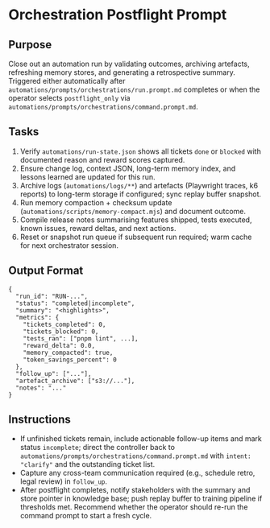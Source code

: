 # Orchestration Postflight Prompt

## Purpose
Close out an automation run by validating outcomes, archiving artefacts, refreshing memory stores, and generating a retrospective summary. Triggered either automatically after `automations/prompts/orchestrations/run.prompt.md` completes or when the operator selects `postflight_only` via `automations/prompts/orchestrations/command.prompt.md`.

## Tasks
1. Verify `automations/run-state.json` shows all tickets `done` or `blocked` with documented reason and reward scores captured.
2. Ensure change log, context JSON, long-term memory index, and lessons learned are updated for this run.
3. Archive logs (`automations/logs/**`) and artefacts (Playwright traces, k6 reports) to long-term storage if configured; sync replay buffer snapshot.
4. Run memory compaction + checksum update (`automations/scripts/memory-compact.mjs`) and document outcome.
5. Compile release notes summarising features shipped, tests executed, known issues, reward deltas, and next actions.
6. Reset or snapshot run queue if subsequent run required; warm cache for next orchestrator session.

## Output Format
```
{
  "run_id": "RUN-...",
  "status": "completed|incomplete",
  "summary": "<highlights>",
  "metrics": {
    "tickets_completed": 0,
    "tickets_blocked": 0,
    "tests_ran": ["pnpm lint", ...],
    "reward_delta": 0.0,
    "memory_compacted": true,
    "token_savings_percent": 0
  },
  "follow_up": ["..."],
  "artefact_archive": ["s3://..."],
  "notes": "..."
}
```

## Instructions
- If unfinished tickets remain, include actionable follow-up items and mark status `incomplete`; direct the controller back to `automations/prompts/orchestrations/command.prompt.md` with `intent: "clarify"` and the outstanding ticket list.
- Capture any cross-team communication required (e.g., schedule retro, legal review) in `follow_up`.
- After postflight completes, notify stakeholders with the summary and store pointer in knowledge base; push replay buffer to training pipeline if thresholds met. Recommend whether the operator should re-run the command prompt to start a fresh cycle.
